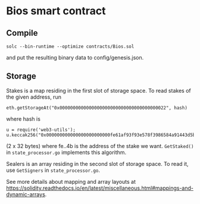 Bios smart contract
===================

Compile
-------

    solc --bin-runtime --optimize contracts/Bios.sol

and put the resulting binary data to config/genesis.json.


Storage
-------

Stakes is a map residing in the first slot of storage space. To read stakes of
the given address, run

    eth.getStorageAt("0x0000000000000000000000000000000000000022", hash)

where hash is

    u = require('web3-utils');
    u.keccak256("0x000000000000000000000000fe61af93f93e578f3986584a91443d5b1378d04b0000000000000000000000000000000000000000000000000000000000000000")

(2 x 32 bytes) where fe..4b is the address of the stake we want. `GetStaked()`
in `state_processor.go` implements this algorithm.

Sealers is an array residing in the second slot of storage space. To read it,
use `GetSigners` in `state_processor.go`.

See more details about mapping and array layouts at
https://solidity.readthedocs.io/en/latest/miscellaneous.html#mappings-and-dynamic-arrays.
